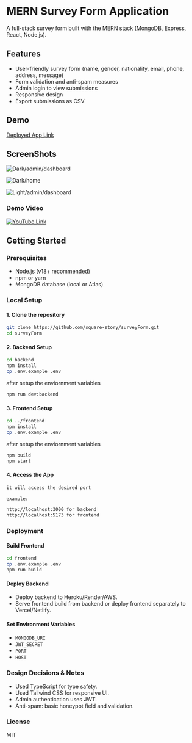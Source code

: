 # MERN Survey Form Application

A full-stack survey form built with the MERN stack (MongoDB, Express, React, Node.js).

## Features

- User-friendly survey form (name, gender, nationality, email, phone, address, message)
- Form validation and anti-spam measures
- Admin login to view submissions
- Responsive design
- Export submissions as CSV

## Demo

[Deployed App Link](https://survey-form-five-silk.vercel.app)

## ScreenShots

![Dark/admin/dashboard](https://i.vgy.me/AD3x3t.png)

![Dark/home](https://i.vgy.me/bgJx8W.png)

![Light/admin/dashboard](https://i.vgy.me/EzIMsU.png)

### Demo Video

[![YouTube Link](https://i.vgy.me/eFFQkL.png)](https://youtu.be/7NwV1eWGEnw)

## Getting Started

### Prerequisites

- Node.js (v18+ recommended)
- npm or yarn
- MongoDB database (local or Atlas)

### Local Setup

#### 1. Clone the repository

```bash
git clone https://github.com/square-story/surveyForm.git
cd surveyForm
```

#### 2. Backend Setup

```bash
cd backend
npm install
cp .env.example .env
```

after setup the enviornment variables

```bash
npm run dev:backend
```

#### 3. Frontend Setup

```bash
cd ../frontend
npm install
cp .env.example .env
```

after setup the enviornment variables

```bash
npm build
npm start
```

#### 4. Access the App

```bash
it will access the desired port

example:

http://localhost:3000 for backend
http://localhost:5173 for frontend
```

### Deployment

#### Build Frontend

```bash
cd frontend
cp .env.example .env
npm run build
```

#### Deploy Backend

- Deploy backend to Heroku/Render/AWS.
- Serve frontend build from backend or deploy frontend separately to Vercel/Netlify.

#### Set Environment Variables

- `MONGODB_URI`
- `JWT_SECRET`
- `PORT`
- `HOST`

### Design Decisions & Notes

- Used TypeScript for type safety.
- Used Tailwind CSS for responsive UI.
- Admin authentication uses JWT.
- Anti-spam: basic honeypot field and validation.

### License

MIT
